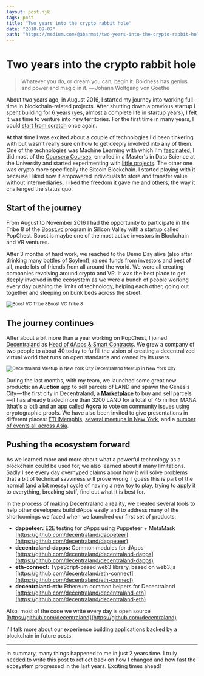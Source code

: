 ```yaml
---
layout: post.njk
tags: post
title: "Two years into the crypto rabbit hole"
date: "2018-09-07"
path: "https://medium.com/@abarmat/two-years-into-the-crypto-rabbit-hole-dff04e874ee9"
---
```


# Two years into the crypto rabbit hole

> Whatever you do, or dream you can, begin it. Boldness has genius and power and magic in it. — Johann Wolfgang von Goethe

About two years ago, in August 2016, I started my journey into working full-time in blockchain-related projects. After shutting down a previous startup I spent building for 6 years (yes, almost a complete life in startup years), I felt it was time to venture into new territories. For the first time in many years, I could [start from scratch](https://medium.com/@abarmat/starting-from-scratch-2007-vs-2016-ea7329ff3e6c) once again.

At that time I was excited about a couple of technologies I'd been tinkering with but wasn't really sure on how to get deeply involved into any of them. One of the technologies was Machine Learning with which I'm [fascinated](https://medium.com/technology-invention-and-more/to-trust-or-not-to-trust-the-ai-7fedcdae5b6c), I did most of the [Coursera Courses](https://www.coursera.org/learn/machine-learning), enrolled in a Master's in Data Science at the University and started experimenting with [little projects](https://rendernet.abarmat.com/). The other one was crypto more specifically the Bitcoin Blockchain. I started playing with it because I liked how it empowered individuals to store and transfer value without intermediaries, I liked the freedom it gave me and others, the way it challenged the status quo.

## Start of the journey

From August to November 2016 I had the opportunity to participate in the Tribe 8 of the [Boost.vc](https://www.boost.vc/) program in Silicon Valley with a startup called PopChest. Boost is maybe one of the most active investors in Blockchain and VR ventures.

After 3 months of hard work, we reached to the Demo Day alive (also after drinking many bottles of Soylent), raised funds from investors and best of all, made lots of friends from all around the world. We were all creating companies revolving around crypto and VR. It was the best place to get deeply involved in the ecosystem as we were a bunch of people working every day pushing the limits of technology, helping each other, going out together and sleeping on bunk beds across the street.

<sub>![Boost VC Tribe 8](https://cdn-images-1.medium.com/max/800/1*sE3LmNgDoYz3nSEJHG89gw.jpeg)Boost VC Tribe 8</sub>

## The journey continues

After about a bit more than a year working on PopChest, I joined [Decentraland](https://decentraland.org) as [Head of dApps & Smart Contracts](https://www.linkedin.com/in/abarmat). We grew a company of two people to about 40 today to fulfill the vision of creating a decentralized virtual world that runs on open standards and owned by its users.

<sub>![Decentraland Meetup in New York City](https://cdn-images-1.medium.com/max/800/1*7GIGFfWCOzoZaHfwLs-ZFg.jpeg) Decentraland Meetup in New York City</sub>

During the last months, with my team, we launched some great new products: an **Auction** app to sell parcels of LAND and spawn the Genesis City — the first city in Decentraland, a [**Marketplace**](https://market.decentraland.org) to buy and sell parcels — it has already traded more than 3200 LAND for a total of 45 million MANA (that's a lot!) and an app called [**Agora**](https://agora.decentraland.org) to vote on community issues using cryptographic proofs. We have also been invited to give presentations in different places: [ETHMemphis](https://ethmemphis.com/), [several meetups in New York](https://dclmeetup.splashthat.com/), and a [number of events all across Asia](https://www.nifty.gg/).

## Pushing the ecosystem forward

As we learned more and more about what a powerful technology as a blockchain could be used for, we also learned about it many limitations. Sadly I see every day overhyped claims about how it will solve problems that a bit of technical savviness will prove wrong. I guess this is part of the normal (and a bit messy) cycle of having a new toy to play, trying to apply it to everything, breaking stuff, find out what it is best for.

In the process of making Decentraland a reality, we created several tools to help other developers build dApps easily and to address many of the shortcomings we faced when we launched our first set of products:

*   **dappeteer:** E2E testing for dApps using Puppeteer + MetaMask [https://github.com/decentraland/dappeteer](https://github.com/decentraland/dappeteer)
*   **decentraland-dapps:** Common modules for dApps [https://github.com/decentraland/decentraland-dapps](https://github.com/decentraland/decentraland-dapps)
*   **eth-connect:** TypeScript-based web3 library, based on web3.js [https://github.com/decentraland/eth-connect](https://github.com/decentraland/eth-connect)
*   **decentraland-eth:** Ethereum common helpers for Decentraland [https://github.com/decentraland/decentraland-eth](https://github.com/decentraland/decentraland-eth)

Also, most of the code we write every day is open source [https://github.com/decentraland](https://github.com/decentraland)

I'll talk more about our experience building applications backed by a blockchain in future posts.

* * *

In summary, many things happened to me in just 2 years time. I truly needed to write this post to reflect back on how I changed and how fast the ecosystem progressed in the last years. Exciting times ahead!